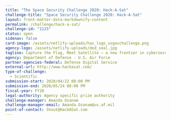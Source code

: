 ```yaml
---
title: "The Space Security Challenge 2020: Hack-A-Sat"
challenge-title: "Space Security Challenge 2020: Hack-A-Sat"
layout: front-matter-data-markdownify-content
permalink: /challenge/hack-a-sat/
challenge-id: "1125"
status: open
sidenav: false
card-image: /assets/netlify-uploads/has_logo_usgovchallenge.png
agency-logo: /assets/netlify-uploads/dod_seal.jpg
tagline: Capture the Flag, Meet Satellite – a new frontier in cybersecurity
agency: Department of Defense - U.S. Air Force
partner-agencies-federal: Defense Digital Service
external-url: http://www.hackasat.com/
type-of-challenge:
  - Scientific
submission-start: 2020/04/22 08:00 PM
submission-end: 2020/05/24 08:00 PM
fiscal-year: FY20
legal-authority: Agency specific prize authority
challenge-manager: Amanda Ozanam
challenge-manager-email: Amanda.Ozanam@us.af.mil
point-of-contact: Shout@HackASat.com
---
```

